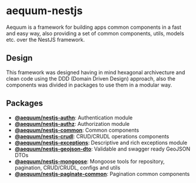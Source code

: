 aequum-nestjs
=============

Aequum is a framework for building apps common components in a fast and easy way, also providing a set of common components, utils, models etc. over the NestJS framework.


Design
------

This framework was designed having in mind hexagonal archivecture and clean code using the DDD (Domain Driven Design) approach, also the components was divided in packages to use them in a modular way.


Packages
--------


- **[@aequum/nestjs-authn](packages/authn/)**: Authentication module
- **[@aequum/nestjs-authz](packages/authz/)**: Authorization module
- **[@aequum/nestjs-common](packages/common/)**: Common components
- **[@aequum/nestjs-crudl](packages/crudl/)**: CRUD/CRUDL operations components
- **[@aequum/nestjs-exceptions](packages/exceptions/)**: Descriptive and rich exceptions module
- **[@aequum/nestjs-geojson-dto](packages/geojson-dto/)**: Validable and swagger ready GeoJSON DTOs
- **[@aequum/nestjs-mongoose](packages/mongoose/)**: Mongoose tools for repository, pagination, CRUD/CRUDL, configs and utils
- **[@aequum/nestjs-paginate-common](packages/paginate-common/)**: Pagination common components